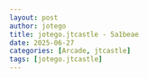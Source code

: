 ```yaml
---
layout: post
author: jotego
title: jotego.jtcastle - 5a1beae
date: 2025-06-27
categories: [Arcade, jtcastle]
tags: [jotego.jtcastle]
---
```


